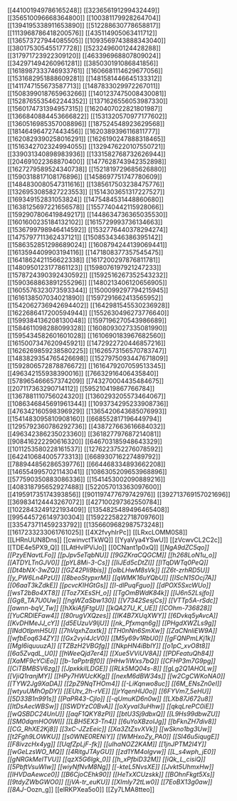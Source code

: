 [[441001949786165248]]
[[323656191299432449]]
[[356510096668364800]]
[[100381179928264704]]
[[1394195338911653890]]
[[512288630778658817]]
[[1113968786418200576]]
[[435114905063411712]]
[[136573727944085505]]
[[1093569743888343040]]
[[380175305455177728]]
[[523249600124428288]]
[[317971723922309120]]
[[463396968807809024]]
[[342971494260961281]]
[[385030191086841856]]
[[1618987333746933761]]
[[1606681114629677056]]
[[1531682951888609281]]
[[1481581446645133312]]
[[1411747155673587713]]
[[1487833029972267011]]
[[1508399018765963266]]
[[1401237475008430081]]
[[1528765535462244352]]
[[1371626556053987330]]
[[1560174731394957315]]
[[1620407022821801987]]
[[1366840884453666822]]
[[1531320570977177602]]
[[1360516985357008896]]
[[187524548923629568]]
[[181464964727443456]]
[[1620389396116811777]]
[[1620829390258016291]]
[[1626190247888318465]]
[[1516342702324994055]]
[[1329476220107550721]]
[[339031340898983936]]
[[1331582768732626944]]
[[204691022368870400]]
[[1477628743942352898]]
[[1627279589524340738]]
[[1521819729685626880]]
[[1590318817108176896]]
[[1458697751747780609]]
[[1484830080547311616]]
[[1385617503238475776]]
[[1326953085827223553]]
[[1514303651317227527]]
[[169349152831053824]]
[[1475484531448860680]]
[[1638125697221656578]]
[[1557740442115928066]]
[[1592907806419849217]]
[[1448634736365035530]]
[[1601600235184132102]]
[[1615729993736134663]]
[[1536799798946414592]]
[[1532776440378294274]]
[[1475797711362437121]]
[[1508534346386395142]]
[[1586352851298689024]]
[[1608794244139069441]]
[[1613594409903194116]]
[[1471808377357545475]]
[[1641862421156622338]]
[[1617200297876811781]]
[[1480950123177861123]]
[[1598076197921247233]]
[[1578724390392430592]]
[[1592516267352543232]]
[[1590368863891255296]]
[[1480213406120656905]]
[[1605576323073593344]]
[[1500099297794215945]]
[[1616138507034021890]]
[[1597291662413565952]]
[[1542062736942694402]]
[[1642981545530236928]]
[[1622686417200594944]]
[[1552630496273776640]]
[[1599384136208130048]]
[[1597196270543986689]]
[[1584611098288099328]]
[[1608093027335081990]]
[[1595434582601601028]]
[[1610690183967682560]]
[[1615007347620945921]]
[[1472922720446857216]]
[[1626269859238580225]]
[[1626573156570783747]]
[[1483829354765426698]]
[[1527975093447671809]]
[[1592806572878876672]]
[[1616479207059513345]]
[[496342155938390016]]
[[76632916406435840]]
[[578965466657374209]]
[[743270004435484675]]
[[207117363290714112]]
[[595210419867766784]]
[[1367881110756024320]]
[[1360293205573464067]]
[[1086346845691961344]]
[[1093734295233908736]]
[[476342160598396929]]
[[1365420643685076993]]
[[1541483095810908160]]
[[668552817196449794]]
[[1295792360786292736]]
[[438727663616684032]]
[[496342386235023360]]
[[361827797687214081]]
[[908416222290616320]]
[[646703185948643329]]
[[1011253580228161537]]
[[1276223752276078592]]
[[642410684005773313]]
[[668930716227489792]]
[[788944856286539776]]
[[664468334893662208]]
[[1465549957021143041]]
[[1086305209653968896]]
[[577590350883086336]]
[[1541453002090889216]]
[[408318795652927488]]
[[522057013363097600]]
[[419591735174393856]]
[[901197477679742976]]
[[392713769157021696]]
[[369834124443267072]]
[[427100297362550784]]
[[1022843249122193409]]
[[1354825489496465408]]
[[995445726149730304]]
[[1592225822718709760]]
[[335473711459233792]]
[[1356609682987573248]]
[[1617233233061761025]]
[[4X2fvyhIrPc]]
[[LRxcLOMM0S8]]
[[LHRnUUN8Dns]]
[[cwinvctTkWQ]]
[[YyaVya4YSwU]]
[[zVcwvCL2C2c]]
[[TDE4e5PX9_Q]]
[[LAtHvlPViJo]]
[[0CNant1p0xQ]]
[[_NgA9dZC5qo]]
[[PzyENavtLFo]]
[[pJpv5eTqbNU]]
[[9GZKraCQGCM]]
[[h268LoN1u_o]]
[[ATDYLTnGJV0]]
[[pYL8Mi-3-Cs]]
[[IiJEd5cDtZI]]
[[lTqDWTq0PeQ]]
[[Dt4bNX-3wZQ]]
[[GZ42PIi9bis]]
[[olbLHwM8sVk]]
[[Z6t-zrhRD5U]]
[[y_PW6Ln4PzU]]
[[8beoStypxrM]]
[[qWMK16uYQbU]]
[[IScN1SOcj7A]]
[[06aaT3kZdkE]]
[[pcvcKIHGtGs]]
[[I-dlPuqFguo]]
[[dPOX5SxcWUo]]
[[wsT2bBo4XT8]]
[[Toz7XEsSH_o]]
[[TgOmBWdK84k]]
[[lJ6n52Lsjfo]]
[[Gg8_TA7U0Uw]]
[[ngWZaSbw130]]
[[V7342SesjCs]]
[[VTTp5A-rSdc]]
[[awnn-bqV_Tw]]
[[hXkiAfjFtgU]]
[[kQA27U_K_UE]]
[[COhm-736828]]
[[YuCRDlEFaw4]]
[[80rugVXQzes]]
[[IK4B7XUqXWY]]
[[6Dvkq5yAvcA]]
[[KvDHMeJJ_cY]]
[[d5EUzuV9IjU]]
[[nk_Pfxmqn6g]]
[[PHgdXWZLs9g]]
[[lNdOtlpmH5U]]
[[7hVqxhZaxtk]]
[[TH0nNn6SmXw]]
[[ZaCNnliEW9A]]
[[wfbEoq634ZY]]
[[Gx2vyi4JcV0]]
[[M5y69v1RbU0]]
[[gFQNPmLKj1k]]
[[MgI6iquuuzA]]
[[TZBzH2VBGfg]]
[[NkpHN4iBblY]]
[[o1pC_xvO8t8]]
[[6a5ZvqdL_U0]]
[[hWeeQjd7er4]]
[[Xue5VViUV8A]]
[[PDFeatuQh84]]
[[XaMF9cYCiEo]]
[[b-1aPptrBf0]]
[[HHw1iWxs7bQ]]
[[CFHP3m7G9pg]]
[[CiTBMBSV6zg]]
[[JpxkkiILDGE]]
[[RLk5MQ04s-8]]
[[gLg2Q1AHOLw]]
[[VjiQ1ranjMY]]
[[HPy7HWUcKKg]]
[[nexM6dBW34s]]
[[w2CgCWKoNA0]]
[[TYW2Jg9XaDA]]
[[2pZ9NqTHOm4]]
[[-LiKqnwo8uc]]
[[6M_ENsZn0eI]]
[[wtyuUMhOpDY]]
[[EUtv_2h-rVE]]
[[jrYqenHlJ0o]]
[[6FYVm7_5eHU]]
[[5D33B1n991s]]
[[PaPR43-Cjlo]]
[[-qUmuKD6n0w]]
[[LXb87J672u8]]
[[ItDsAecWBSw]]
[[lSWDYzC0BvA]]
[[oXyvaI3uHhw]]
[[qkqLrePC0iE]]
[[wQSBDC24UnU]]
[[aqF1QKY8zPI]]
[[btU3Sj9dbxQ]]
[[L9Hs99dbwZU]]
[[SM0dqmHO0WI]]
[[LBH5EX3-Tn4]]
[[6uYoXBzoIJg]]
[[bFknZH7div8]]
[[CG_RhXE2Kj8]]
[[3xC-JZzEeic]]
[[Xa3ZtZsvXVk]]
[[wSkno1bg3Uw]]
[[t2Fgh9LOWKU]]
[[s0WNE0RENiY]]
[[WMHxoZy_PA0]]
[[Sl46u5iqugE]]
[[F8ivzcHx4yg]]
[[UqfZpLjF-fk]]
[[uIhaNOZ2KAM]]
[[1jnJPTM2l4Y]]
[[wGeLzsWO_MQ]]
[[4RitgJTAyGU]]
[[zd1YM4olgvw]]
[[L_s4wph_jE0]]
[[gNRGkMeITVU]]
[[qzX5G6lgk_0]]
[[h_xPfbiD32M]]
[[iQk_L_cisiQ]]
[[5PbftVsuWIw]]
[[wiyNfNvM8Ng]]
[[-kteL5NvsXE]]
[[Jvkt5UhmxHw]]
[[IHVDaAewce0]]
[[B6CjoCEhk90]]
[[HeTxXCUzskk]]
[[BOhnFkgt5Xs]]
[[9tdyZWbGWO0]]
[[jVA-tr_euKU]]
[[XImly72tLw0]]
[[7EoBX13g0aw]]
[[8AJ_-Oozn_g]]
[[elRKPXea5o0]]
[[Zy7LMA8tteo]]
